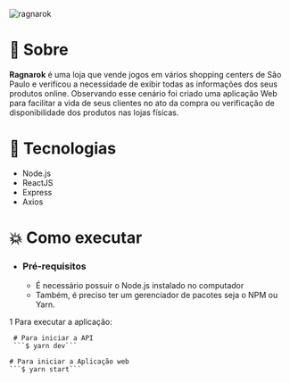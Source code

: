 ![ragnarok](https://user-images.githubusercontent.com/60370940/94202631-674dfa80-fe94-11ea-847d-9413d69705a4.png)

# :pushpin: Sobre

**Ragnarok** é uma loja que vende jogos em vários shopping centers de São Paulo e verificou a necessidade de exibir todas as informações dos seus produtos online. Observando esse cenário foi criado uma aplicação Web para facilitar a vida de seus clientes no ato da compra ou verificação de disponibilidade dos produtos nas lojas físicas.


# :rocket: Tecnologias

- Node.js
- ReactJS
- Express
- Axios

# :boom: Como executar

- ### **Pré-requisitos**

  - É necessário possuir o Node.js instalado no computador
  - Também, é preciso ter um gerenciador de pacotes seja o NPM ou Yarn.
  
1 Para executar a aplicação:

     # Para iniciar a API
     ```$ yarn dev```

    # Para iniciar a Aplicação web
    ```$ yarn start```

